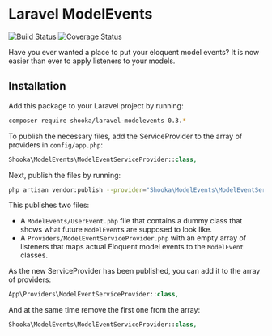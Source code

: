 # Laravel ModelEvents

[![Build Status](https://travis-ci.org/shooka/laravel-modelevents.svg?branch=develop)](https://travis-ci.org/shooka/laravel-modelevents)
[![Coverage Status](https://coveralls.io/repos/shooka/laravel-modelevents/badge.svg?branch=develop)](https://coveralls.io/r/shooka/laravel-modelevents?branch=develop)

Have you ever wanted a place to put your eloquent model events? It is now easier than ever to apply listeners to your models.

## Installation

Add this package to your Laravel project by running:

```bash
composer require shooka/laravel-modelevents 0.3.*
```

To publish the necessary files, add the ServiceProvider to the array of providers in `config/app.php`:
```php
Shooka\ModelEvents\ModelEventServiceProvider::class,
```

Next, publish the files by running:

```bash
php artisan vendor:publish --provider="Shooka\ModelEvents\ModelEventServiceProvider"
```

This publishes two files:
 * A `ModelEvents/UserEvent.php` file that contains a dummy class that shows what future `ModelEvent`s are supposed to look like.
 * A `Providers/ModelEventServiceProvider.php` with an empty array of listeners that maps actual Eloquent model events to the `ModelEvent` classes.
 
As the new ServiceProvider has been published, you can add it to the array of providers:

```php
App\Providers\ModelEventServiceProvider::class,
```

And at the same time remove the first one from the array:

```php
Shooka\ModelEvents\ModelEventServiceProvider::class,
```
